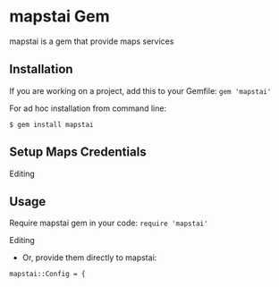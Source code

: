 # mapstai Gem

mapstai is a gem that provide maps services

## Installation

If you are working on a project, add this to your Gemfile: `gem 'mapstai'`

For ad hoc installation from command line:

```$ gem install mapstai```

## Setup Maps Credentials

Editing

## Usage

Require mapstai gem in your code: `require 'mapstai'`

Editing

- Or, provide them directly to mapstai:

```
mapstai::Config = { 
                  
```

